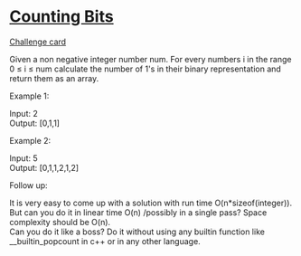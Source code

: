 # [Counting Bits](https://leetcode.com/problems/counting-bits/Counting%20Bits)
[Challenge card](https://leetcode.com/explore/challenge/card/may-leetcoding-challenge/537/week-4-may-22nd-may-28th/3343/)

Given a non negative integer number num. For every numbers i in the range 0 ≤ i ≤ num calculate the number of 1's in their binary representation and return them as an array.

Example 1:

Input: 2\
Output: [0,1,1] 

Example 2:

Input: 5\
Output: [0,1,1,2,1,2] 

Follow up:

It is very easy to come up with a solution with run time O(n*sizeof(integer)). But can you do it in linear time O(n) /possibly in a single pass?
Space complexity should be O(n).\
Can you do it like a boss? Do it without using any builtin function like __builtin_popcount in c++ or in any other language.
